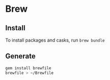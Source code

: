 # Brew

## Install

To install packages and casks, run `brew bundle`

## Generate

```sh
gem install brewfile
brewfile > ~/Brewfile
```
